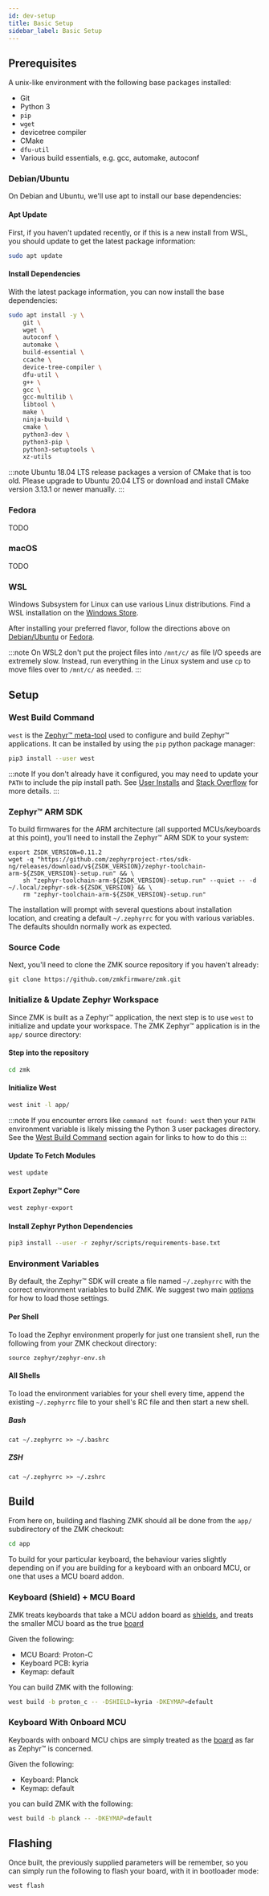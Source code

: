 ```yaml
---
id: dev-setup
title: Basic Setup
sidebar_label: Basic Setup
---
```


## Prerequisites

A unix-like environment with the following base packages installed:

- Git
- Python 3
- `pip`
- `wget`
- devicetree compiler
- CMake
- `dfu-util`
- Various build essentials, e.g. gcc, automake, autoconf

### Debian/Ubuntu

On Debian and Ubuntu, we'll use apt to install our base dependencies:

#### Apt Update

First, if you haven't updated recently, or if this is a new install from WSL,
you should update to get the latest package information:

```bash
sudo apt update
```

#### Install Dependencies

With the latest package information, you can now install the base dependencies:

```bash
sudo apt install -y \
    git \
    wget \
    autoconf \
	automake \
	build-essential \
	ccache \
	device-tree-compiler \
	dfu-util \
	g++ \
	gcc \
	gcc-multilib \
	libtool \
	make \
    ninja-build \
    cmake \
	python3-dev \
	python3-pip \
	python3-setuptools \
	xz-utils
```

:::note
Ubuntu 18.04 LTS release packages a version of CMake that is too old. Please upgrade to Ubuntu 20.04 LTS
or download and install CMake version 3.13.1 or newer manually.
:::

### Fedora

TODO

### macOS

TODO

### WSL

Windows Subsystem for Linux can use various Linux distributions. Find a WSL installation on the [Windows Store](https://aka.ms/wslstore).

After installing your preferred flavor, follow the directions above on [Debian/Ubuntu](#debianubuntu) or [Fedora](#fedora).

:::note
On WSL2 don't put the project files into `/mnt/c/` as file I/O speeds are extremely slow. Instead, run everything in the Linux system and use `cp` to move files over to `/mnt/c/` as needed.
:::

## Setup

### West Build Command

`west` is the [Zephyr™ meta-tool](https://docs.zephyrproject.org/latest/guides/west/index.html) used to configure and build Zephyr™ applications. It can be installed by using the `pip` python package manager:

```bash
pip3 install --user west
```

:::note
If you don't already have it configured, you may need to update your
`PATH` to include the pip install path. See [User Installs](https://pip.pypa.io/en/stable/user_guide/#user-installs) and [Stack Overflow](https://stackoverflow.com/questions/38112756/how-do-i-access-packages-installed-by-pip-user) for more details.
:::

### Zephyr™ ARM SDK

To build firmwares for the ARM architecture (all supported MCUs/keyboards at this point), you'll need to install the Zephyr™ ARM SDK to your system:

```
export ZSDK_VERSION=0.11.2
wget -q "https://github.com/zephyrproject-rtos/sdk-ng/releases/download/v${ZSDK_VERSION}/zephyr-toolchain-arm-${ZSDK_VERSION}-setup.run" && \
	sh "zephyr-toolchain-arm-${ZSDK_VERSION}-setup.run" --quiet -- -d ~/.local/zephyr-sdk-${ZSDK_VERSION} && \
	rm "zephyr-toolchain-arm-${ZSDK_VERSION}-setup.run"
```

The installation will prompt with several questions about installation location, and creating a default `~/.zephyrrc` for you with various variables. The defaults shouldn normally work as expected.

### Source Code

Next, you'll need to clone the ZMK source repository if you haven't already:

```
git clone https://github.com/zmkfirmware/zmk.git
```

### Initialize & Update Zephyr Workspace

Since ZMK is built as a Zephyr™ application, the next step is
to use `west` to initialize and update your workspace. The ZMK
Zephyr™ application is in the `app/` source directory:

#### Step into the repository

```bash
cd zmk
```

#### Initialize West

```bash
west init -l app/
```

:::note
If you encounter errors like `command not found: west` then your `PATH` environment variable is likely
missing the Python 3 user packages directory. See the [West Build Command](#west-build-command)
section again for links to how to do this
:::

#### Update To Fetch Modules

```bash
west update
```

#### Export Zephyr™ Core

```bash
west zephyr-export
```

#### Install Zephyr Python Dependencies

```bash
pip3 install --user -r zephyr/scripts/requirements-base.txt
```

### Environment Variables

By default, the Zephyr™ SDK will create a file named `~/.zephyrrc` with the correct environment variables to build ZMK.
We suggest two main [options](https://docs.zephyrproject.org/latest/guides/env_vars.html?highlight=zephyrrc) for how to load those settings.

#### Per Shell

To load the Zephyr environment properly for just one transient shell, run the following from your ZMK checkout directory:

```
source zephyr/zephyr-env.sh
```

#### All Shells

To load the environment variables for your shell every time,
append the existing `~/.zephyrrc` file to your shell's RC file and then start a new shell.

##### Bash

```
cat ~/.zephyrrc >> ~/.bashrc
```

##### ZSH

```
cat ~/.zephyrrc >> ~/.zshrc
```

## Build

From here on, building and flashing ZMK should all be done from the `app/` subdirectory of the ZMK checkout:

```bash
cd app
```

To build for your particular keyboard, the behaviour varies slightly depending on if you are building for a keyboard with
an onboard MCU, or one that uses a MCU board addon.

### Keyboard (Shield) + MCU Board

ZMK treats keyboards that take a MCU addon board as [shields](https://docs.zephyrproject.org/latest/guides/porting/shields.html), and treats the smaller MCU board as the true [board](https://docs.zephyrproject.org/latest/guides/porting/board_porting.html)

Given the following:

- MCU Board: Proton-C
- Keyboard PCB: kyria
- Keymap: default

You can build ZMK with the following:

```bash
west build -b proton_c -- -DSHIELD=kyria -DKEYMAP=default
```

### Keyboard With Onboard MCU

Keyboards with onboard MCU chips are simply treated as the [board](https://docs.zephyrproject.org/latest/guides/porting/board_porting.html) as far as Zephyr™ is concerned.

Given the following:

- Keyboard: Planck
- Keymap: default

you can build ZMK with the following:

```bash
west build -b planck -- -DKEYMAP=default
```

## Flashing

Once built, the previously supplied parameters will be remember, so you can simply run the following to flash your
board, with it in bootloader mode:

```
west flash
```
